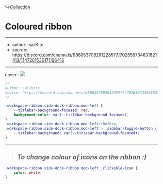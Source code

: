 ↪[Collection](Collection.md)

# Coloured ribbon

---

- author:: sailKite
- source:: https://discord.com/channels/686053708261228577/702656734631821413/1147201536171196416

---

cover:: ![](https://i.imgur.com/fTqcg5Y.png)

```css
/*
author: sailKite
source: https://discord.com/channels/686053708261228577/702656734631821413/1147201536171196416
*/

.workspace-ribbon.side-dock-ribbon.mod-left {
    --titlebar-background-focused: red;
    background-color: var(--titlebar-background-focused);
}
.workspace-ribbon.side-dock-ribbon.mod-left::before,
.workspace-ribbon.side-dock-ribbon.mod-left > .sidebar-toggle-button {
    --titlebar-background: var(--titlebar-background-focused);
}
```

---

> ## _To change colour of icons on the ribbon :)_

```css
.workspace-ribbon.side-dock-ribbon.mod-left .clickable-icon {
    color: white;
}
```
